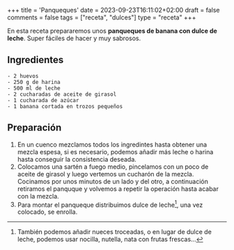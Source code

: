 +++
title = 'Panqueques'
date = 2023-09-23T16:11:02+02:00
draft = false
comments = false
tags = ["receta", "dulces"]
type = "receta"
+++

En esta receta prepararemos unos **panqueques de banana con dulce de leche**. Super fáciles de hacer y muy sabrosos.

## Ingredientes

    - 2 huevos
    - 250 g de harina
    - 500 ml de leche
    - 2 cucharadas de aceite de girasol
    - 1 cucharada de azúcar
    - 1 banana cortada en trozos pequeños

## Preparación

1. En un cuenco mezclamos todos los ingredintes hasta obtener una mezcla espesa, si es necesario, podemos añadir más leche o harina hasta conseguir la consistencia deseada.
2. Colocamos una sartén a fuego medio, pincelamos con un poco de aceite de girasol y luego vertemos un cucharón de la mezcla. Cocinamos por unos minutos de un lado y del otro, a continuación retiramos el panquque y volvemos a repetir la operación hasta acabar con la mezcla.
3. Para montar el panqueque distribuimos dulce de leche[^1], una vez colocado, se enrolla.

[^1]:También podemos añadir nueces troceadas, o en lugar de dulce de leche, podemos usar nocilla, nutella, nata con frutas frescas...